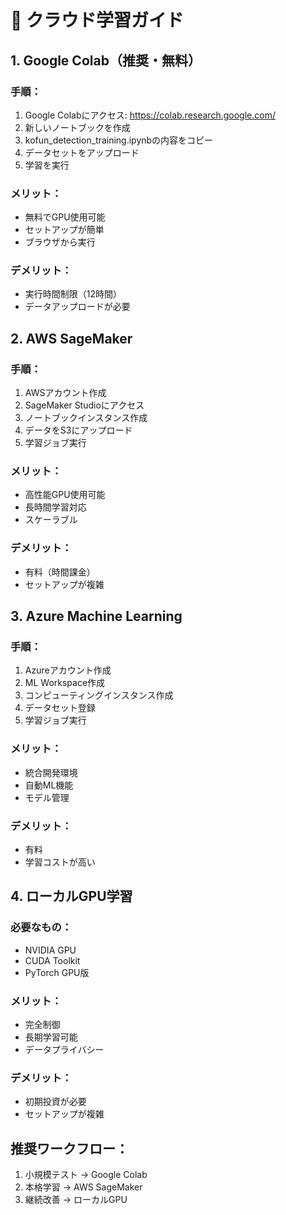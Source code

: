 
# 🚀 クラウド学習ガイド

## 1. Google Colab（推奨・無料）
### 手順：
1. Google Colabにアクセス: https://colab.research.google.com/
2. 新しいノートブックを作成
3. kofun_detection_training.ipynbの内容をコピー
4. データセットをアップロード
5. 学習を実行

### メリット：
- 無料でGPU使用可能
- セットアップが簡単
- ブラウザから実行

### デメリット：
- 実行時間制限（12時間）
- データアップロードが必要

## 2. AWS SageMaker
### 手順：
1. AWSアカウント作成
2. SageMaker Studioにアクセス
3. ノートブックインスタンス作成
4. データをS3にアップロード
5. 学習ジョブ実行

### メリット：
- 高性能GPU使用可能
- 長時間学習対応
- スケーラブル

### デメリット：
- 有料（時間課金）
- セットアップが複雑

## 3. Azure Machine Learning
### 手順：
1. Azureアカウント作成
2. ML Workspace作成
3. コンピューティングインスタンス作成
4. データセット登録
5. 学習ジョブ実行

### メリット：
- 統合開発環境
- 自動ML機能
- モデル管理

### デメリット：
- 有料
- 学習コストが高い

## 4. ローカルGPU学習
### 必要なもの：
- NVIDIA GPU
- CUDA Toolkit
- PyTorch GPU版

### メリット：
- 完全制御
- 長期学習可能
- データプライバシー

### デメリット：
- 初期投資が必要
- セットアップが複雑

## 推奨ワークフロー：
1. 小規模テスト → Google Colab
2. 本格学習 → AWS SageMaker
3. 継続改善 → ローカルGPU
